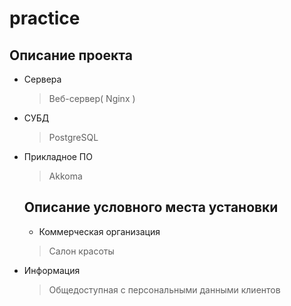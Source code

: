 # practice

## Описание проекта
- Сервера
  > Веб-сервер( Nginx )
- СУБД
  > PostgreSQL
- Прикладное ПО
  > Akkoma
  ## Описание условного места установки
  - Коммерческая организация
  > Салон красоты
- Информация
  > Общедоступная с персональными данными клиентов
